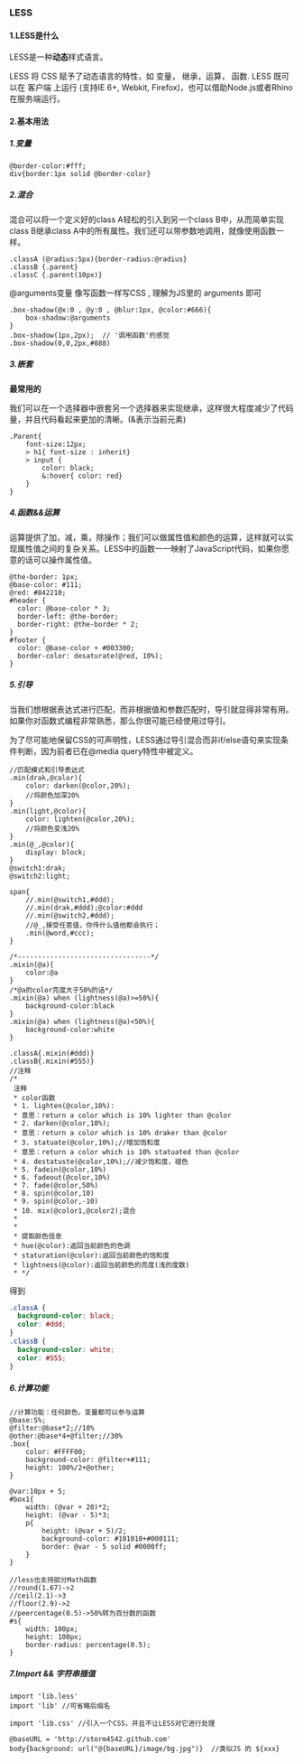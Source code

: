 ### LESS

#### 1.LESS是什么

LESS是一种**动态**样式语言。

LESS 将 CSS 赋予了动态语言的特性，如 变量， 继承，运算， 函数. LESS 既可以在 客户端 上运行 (支持IE 6+, Webkit, Firefox)，也可以借助Node.js或者Rhino在服务端运行。

#### 2.基本用法

##### 1.变量

```less
@border-color:#fff;
div{border:1px solid @border-color}
```

##### 2.混合

混合可以将一个定义好的class A轻松的引入到另一个class B中，从而简单实现class B继承class A中的所有属性。我们还可以带参数地调用，就像使用函数一样。

```less
.classA (@radius:5px){border-radius:@radius}
.classB {.parent}
.classC {.parent(10px)}
```

@arguments变量 像写函数一样写CSS , 理解为JS里的 arguments 即可

```less
.box-shadow(@x:0 , @y:0 , @blur:1px, @color:#666){
    box-shadow:@arguments
}
.box-shadow(1px,2px);  // '调用函数'的感觉
.box-shadow(0,0,2px,#888)
```

##### 3.嵌套

**最常用的**

我们可以在一个选择器中嵌套另一个选择器来实现继承，这样很大程度减少了代码量，并且代码看起来更加的清晰。(&表示当前元素)

```less
.Parent{
    font-size:12px;
    > h1{ font-size : inherit}
    > input { 
        color: black;
        &:hover{ color: red}
    }
}
```

##### 4.函数&&运算

运算提供了加，减，乘，除操作；我们可以做属性值和颜色的运算，这样就可以实现属性值之间的复杂关系。LESS中的函数一一映射了JavaScript代码，如果你愿意的话可以操作属性值。

```less
@the-border: 1px;
@base-color: #111;
@red: #842210;
#header {
  color: @base-color * 3;
  border-left: @the-border;
  border-right: @the-border * 2;
}
#footer { 
  color: @base-color + #003300;
  border-color: desaturate(@red, 10%);
}
```

##### 5.引导

当我们想根据表达式进行匹配，而非根据值和参数匹配时，导引就显得非常有用。如果你对函数式编程非常熟悉，那么你很可能已经使用过导引。

为了尽可能地保留CSS的可声明性，LESS通过导引混合而非if/else语句来实现条件判断，因为前者已在@media query特性中被定义。

```less
//匹配模式和引导表达式
.min(drak,@color){
    color: darken(@color,20%);
    //将颜色加深20%
}
.min(light,@color){
    color: lighten(@color,20%);
    //将颜色变浅20%
}
.min(@_,@color){
    display: block;
}
@switch1:drak;
@switch2:light;

span{
    //.min(@switch1,#ddd);
    //.min(drak,#ddd);@color:#ddd
    //.min(@switch2,#ddd);
    //@_,接受任意值，你传什么值他都会执行；
    .min(@word,#ccc);
}

/*---------------------------------*/
.mixin(@a){
    color:@a
}
/*@a的color亮度大于50%的话*/
.mixin(@a) when (lightness(@a)>=50%){ 
    background-color:black
}
.mixin(@a) when (lightness(@a)<50%){
    background-color:white
}

.classA{.mixin(#ddd)}
.classB{.mixin(#555)}
//注释
/*
 注释
 * color函数
 * 1. lighten(@color,10%):
 * 意思：return a color which is 10% lighter than @color
 * 2. darken(@color,10%);
 * 意思：return a color which is 10% draker than @color
 * 3. statuate(@color,10%);//增加饱和度
 * 意思：return a color which is 10% statuated than @color
 * 4. destatuste(@color,10%);//减少饱和度，褪色
 * 5. fadein(@color,10%)
 * 6. fadeout(@color,10%)
 * 7. fade(@color,50%)
 * 8. spin(@color,10)
 * 9. spin(@color,-10)
 * 10. mix(@color1,@color2);混合
 * 
 * 
 * 提取颜色信息
 * hue(@color):返回当前颜色的色调
 * staturation(@color):返回当前颜色的饱和度
 * lightness(@color):返回当前颜色的亮度(浅的度数)
 * */
```

得到

```css
.classA {
  background-color: black;
  color: #ddd;
}
.classB {
  background-color: white;
  color: #555;
}
```

##### 6.计算功能

```less
//计算功能：任何颜色，变量都可以参与运算
@base:5%;
@filter:@base*2;//10%
@other:@base*4+@filter;//30%
.box{
    color: #FFFF00;
    background-color: @filter+#111;
    height: 100%/2+@other;
}

@var:10px + 5;
#box1{
    width: (@var + 20)*2;
    height: (@var - 5)*3;
    p{
        height: (@var + 5)/2;
        background-color: #101010+#000111;
        border: @var - 5 solid #0000ff;
    }
}

//less也支持部分Math函数
//round(1.67)->2
//ceil(2.1)->3
//floor(2.9)->2
//peercentage(0.5)->50%转为百分数的函数
#s{
    width: 100px;
    height: 100px;
    border-radius: percentage(0.5);
}

```

##### 7.Import && 字符串插值

```less
import 'lib.less'
import 'lib' //可省略后缀名

import 'lib.css' //引入一个CSS，并且不让LESS对它进行处理

@baseURL = 'http://storm4542.github.com'
body{background: url("@{baseURL}/image/bg.jpg")}  //类似JS 的 ${xxx}
```

[LESS粗略了解]: http://www.bootcss.com/p/lesscss/	"粗略了解"
[LESS函数]: http://lesscss.cn/functions/	"LESS函数"

